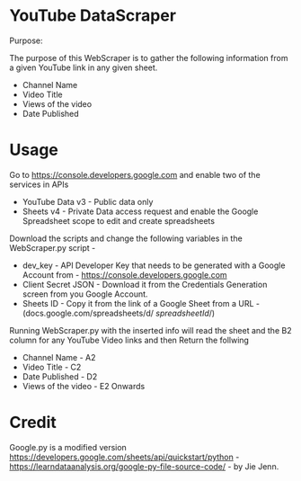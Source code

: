 # YouTube DataScraper

Purpose: 

The purpose of this WebScraper is to gather the following information from a given YouTube link in any given sheet.
- Channel Name 
- Video Title 
- Views of the video
- Date Published 


# Usage 

Go to https://console.developers.google.com and enable two of the services in APIs 
- YouTube Data v3 - Public data only
- Sheets v4  - Private Data access request and enable the Google Spreadsheet scope to edit and create spreadsheets




Download the scripts and change the following variables in the WebScraper.py script - 
- dev_key - API Developer Key that needs to be generated with a Google Account from - https://console.developers.google.com
- Client Secret JSON - Download it from the Credentials Generation screen from you Google Account.
- Sheets ID - Copy it from the link of a Google Sheet from a URL - (docs.google.com/spreadsheets/d/ *spreadsheetId*/)

Running WebScraper.py with the inserted info will read the sheet and the B2 column for any YouTube Video links and then Return the follwing
- Channel Name - A2 
- Video Title - C2 
- Date Published - D2 
- Views of the video - E2 Onwards 


# Credit 

Google.py is a modified version https://developers.google.com/sheets/api/quickstart/python - https://learndataanalysis.org/google-py-file-source-code/ - by Jie Jenn. 
